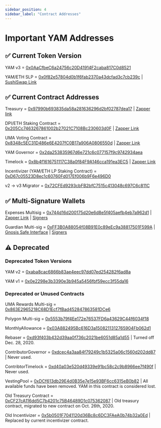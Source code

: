 ```yaml
---
sidebar_position: 4
sidebar_label: "Contract Addresses"
---
```


# Important YAM Addresses 

## ✅ Current Token Version

YAM v3 = [0x0AaCfbeC6a24756c20D41914F2caba817C0d8521](https://etherscan.io/token/0x0AaCfbeC6a24756c20D41914F2caba817C0d8521)

YAM/ETH SLP = [0x0f82e57804d0b1f6fab2370a43dcfad3c7cb239c](https://etherscan.io/token/0x0f82e57804d0b1f6fab2370a43dcfad3c7cb239c) | [SushiSwap Link](https://app.sushi.com/swap?chainId=1&inputCurrency=ETH&outputCurrency=0x0AaCfbeC6a24756c20D41914F2caba817C0d8521)

## ✅ Current Contract Addresses

Treasury = [0x97990b693835da58a281636296d2bf02787dea17](https://etherscan.io/address/0x97990b693835da58a281636296d2bf02787dea17) | [Zapper link](https://zapper.fi/account/0x97990b693835da58a281636296d2bf02787dea17)

DPI/ETH Staking Contract = [0x205Cc7463267861002b27021C7108Bc230603d0F](https://etherscan.io/address/0x205Cc7463267861002b27021C7108Bc230603d0F) | [Zapper Link](https://zapper.fi/account/0x205cc7463267861002b27021c7108bc230603d0f)

UMA Voting Contract = [0x8348c5EC31D486e6E4207fC0B17a906A0806550d](https://etherscan.io/address/0x8348c5EC31D486e6E4207fC0B17a906A0806550d) | [Zapper Link](https://zapper.fi/account/0x8348c5ec31d486e6e4207fc0b17a906a0806550d)

YAM Governor = [0x2da253835967d6e721c6c077157f9c9742934aea](https://etherscan.io/address/0x2da253835967d6e721c6c077157f9c9742934aea)

Timelock = [0x8b4f1616751117C38a0f84F9A146cca191ea3EC5](https://etherscan.io/address/0x8b4f1616751117C38a0f84F9A146cca191ea3EC5) | [Zapper Link](https://zapper.fi/account/0x8b4f1616751117c38a0f84f9a146cca191ea3ec5)

Incentivizer (YAM/ETH LP Staking Contract) = [0xD67c05523D8ec1c60760Fd017Ef006b9F6e496D0](<https://etherscan.io/address/0xD67c05523D8ec1c60760Fd017Ef006b9F6e496D0>)

v2 -> v3 Migrator = [0x72CFEd9293cbFB2bfC7515c413048c697C6c811C](https://etherscan.io/address/0x72cfed9293cbfb2bfc7515c413048c697c6c811c)

## ✅ Multi-Signature Wallets

Expenses Multisig = [0x744d16d200175d20e6d8e5f405aefb4eb7a962d1](https://etherscan.io/address/0x744d16d200175d20e6d8e5f405aefb4eb7a962d1) | [Zapper Link](https://zapper.fi/account/0x744d16d200175d20e6d8e5f405aefb4eb7a962d1) | [Signers](https://github.com/yam-finance/multisigs/blob/master/mainnet.md)

Guardian Multi-sig = [0xFF3B0A88054f08B91E0c89eEc9a38817501F599A](https://etherscan.io/address/0xFF3B0A88054f08B91E0c89eEc9a38817501F599A) | [Gnosis Safe Interface](https://gnosis-safe.io/app/eth:0xFF3B0A88054f08B91E0c89eEc9a38817501F599A/home) | [Signers](https://github.com/yam-finance/multisigs/blob/master/guardian.md)

## ⚠️ Deprecated

### Deprecated Token Versions

YAM v2 = [0xaba8cac6866b83ae4eec97dd07ed254282f6ad8a](https://etherscan.io/address/0xaba8cac6866b83ae4eec97dd07ed254282f6ad8a)

YAM v1  = [0x0e2298e3b3390e3b945a5456fbf59ecc3f55da16](https://etherscan.io/address/0x0e2298e3b3390e3b945a5456fbf59ecc3f55da16)

### Deprecated or Unused Contracts

UMA Rewards Multi-sig = [0x863E2965218C68D1Ecf7fBad452847863581DCe6](<https://etherscan.io/address/0x863e2965218c68d1ecf7fbad452847863581dce6>)

Polygon Multi-sig = [0x5553b79f4Ee172e76537FD6a43629C44f6034f18](https://polygonscan.com/address/0x5553b79f4Ee172e76537FD6a43629C44f6034f18)

MonthlyAllowance = [0x03A882495Bc616D3a1508211312765904Fb062d1](https://etherscan.io/address/0x03A882495Bc616D3a1508211312765904Fb062d1)

Rebaser = [0xd93f403b432d39aa0f736c2021be6051d85a1d55](https://etherscan.io/address/0xd93f403b432d39aa0f736c2021be6051d85a1d55) | Turned off Dec. 28, 2020.

ContributorGovernor = [0xdcec4a3aa84f79249c1b5325a06c1560d202dd87](https://etherscan.io/address/0xdcec4a3aa84f79249c1b5325a06c1560d202dd87) | Never used.

ContribtorTimelock = [0xd40a03e520d49339e91bc58c2c9b8966ee7f490f](https://etherscan.io/address/0xd40a03e520d49339e91bc58c2c9b8966ee7f490f) | Never used.

VestingPool = [0xDCf613db29E4d0B35e7e15e93BF6cc6315eB0b82](https://etherscan.io/address/0xDCf613db29E4d0B35e7e15e93BF6cc6315eB0b82) | All available funds have been removed. YAM in this contract is considered lost.

Old Treasury Contract = [0xCF27cA116dd5C7b4201c75B46489D1c075362087](https://etherscan.io/address/0xCF27cA116dd5C7b4201c75B46489D1c075362087) | Old treasury contract, migrated to new contract on Oct. 26th, 2020.

Old Incentivizer = [0x5b0501F7041120d36Bc8c6DC3FAeA0b74b32a0Ed](https://etherscan.io/address/0x5b0501F7041120d36Bc8c6DC3FAeA0b74b32a0Ed) | Replaced by current incentivizer contract.


